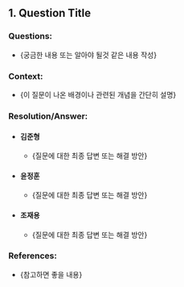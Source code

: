 ## 1. Question Title

### Questions:

-   {궁금한 내용 또는 알아야 될것 같은 내용 작성}

### Context:

-   {이 질문이 나온 배경이나 관련된 개념을 간단히 설명}

### Resolution/Answer:

-   #### 김준형
    -   {질문에 대한 최종 답변 또는 해결 방안}
-   #### 윤정훈
    -   {질문에 대한 최종 답변 또는 해결 방안}
-   #### 조재용
    -   {질문에 대한 최종 답변 또는 해결 방안}

### References:

-   {참고하면 좋을 내용}
